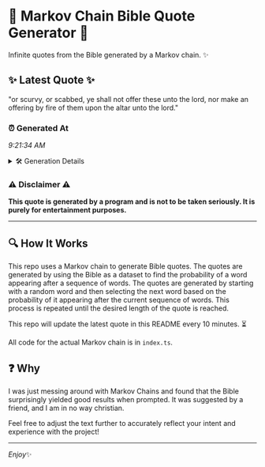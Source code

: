 # 📖 Markov Chain Bible Quote Generator 📖

Infinite quotes from the Bible generated by a Markov chain. ✨

## ✨ Latest Quote ✨
"or scurvy, or scabbed, ye shall not offer these unto the lord, nor make an offering by fire of them upon the altar unto the lord."

### ⏰ Generated At
*9:21:34 AM*

<details>
    <summary>🛠️ Generation Details</summary>
    <p>
        <strong>🌱 Seed:</strong> or<br>
        <strong>🔄 Iterations:</strong> 25<br>
        <strong>📜 Context History:</strong><br>[ or ]: scurvy,<br>[ or, scurvy, ]: or<br>[ or, scurvy,, or ]: scabbed,<br>[ or, scurvy,, or, scabbed, ]: ye<br>[ or, scurvy,, or, scabbed,, ye ]: shall<br>[ or, scurvy,, or, scabbed,, ye, shall ]: not<br>[ scurvy,, or, scabbed,, ye, shall, not ]: offer<br>[ or, scabbed,, ye, shall, not, offer ]: these<br>[ scabbed,, ye, shall, not, offer, these ]: unto<br>[ ye, shall, not, offer, these, unto ]: the<br>[ shall, not, offer, these, unto, the ]: lord,<br>[ not, offer, these, unto, the, lord, ]: nor<br>[ offer, these, unto, the, lord,, nor ]: make<br>[ these, unto, the, lord,, nor, make ]: an<br>[ unto, the, lord,, nor, make, an ]: offering<br>[ the, lord,, nor, make, an, offering ]: by<br>[ lord,, nor, make, an, offering, by ]: fire<br>[ nor, make, an, offering, by, fire ]: of<br>[ make, an, offering, by, fire, of ]: them<br>[ an, offering, by, fire, of, them ]: upon<br>[ offering, by, fire, of, them, upon ]: the<br>[ by, fire, of, them, upon, the ]: altar<br>[ fire, of, them, upon, the, altar ]: unto<br>[ of, them, upon, the, altar, unto ]: the<br>[ them, upon, the, altar, unto, the ]: lord.<br>
    </p>
</details>

### ⚠️ Disclaimer ⚠️
**This quote is generated by a program and is not to be taken seriously. It is purely for entertainment purposes.**

---

## 🔍 How It Works

This repo uses a Markov chain to generate Bible quotes. The quotes are generated by using the Bible as a dataset to find the probability of a word appearing after a sequence of words. The quotes are generated by starting with a random word and then selecting the next word based on the probability of it appearing after the current sequence of words. This process is repeated until the desired length of the quote is reached.

This repo will update the latest quote in this README every 10 minutes. ⏳

All code for the actual Markov chain is in `index.ts`.

## ❓ Why

I was just messing around with Markov Chains and found that the Bible surprisingly yielded good results when prompted. 
It was suggested by a friend, and I am in no way christian.

Feel free to adjust the text further to accurately reflect your intent and experience with the project!

---

*Enjoy*✨
